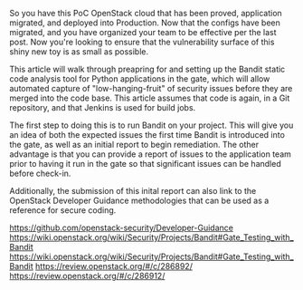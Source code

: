 So you have this PoC OpenStack cloud that has been proved, application migrated,
and deployed into Production. Now that the configs have been migrated, and you
have organized your team to be effective per the last post. Now you're looking
to ensure that the vulnerability surface of this shiny new toy is as small as
possible.

This article will walk through preapring for and setting up the Bandit static
code analysis tool for Python applications in the gate, which will allow
automated capture of "low-hanging-fruit" of security issues before they are
merged into the code base. This article assumes that code is again, in a Git
repository, and that Jenkins is used for build jobs.

The first step to doing this is to run Bandit on your project. This will give
you an idea of both the expected issues the first time Bandit is introduced into
the gate, as well as an initial report to begin remediation. The other
advantage is that you can provide a report of issues to the application team
prior to having it run in the gate so that significant issues can be handled
before check-in.

Additionally, the submission of this inital report can also link to the OpenStack
Developer Guidance methodologies that can be used as a reference for secure
coding.

https://github.com/openstack-security/Developer-Guidance
https://wiki.openstack.org/wiki/Security/Projects/Bandit#Gate_Testing_with_Bandit
https://wiki.openstack.org/wiki/Security/Projects/Bandit#Gate_Testing_with_Bandit
https://review.openstack.org/#/c/286892/
https://review.openstack.org/#/c/286912/
